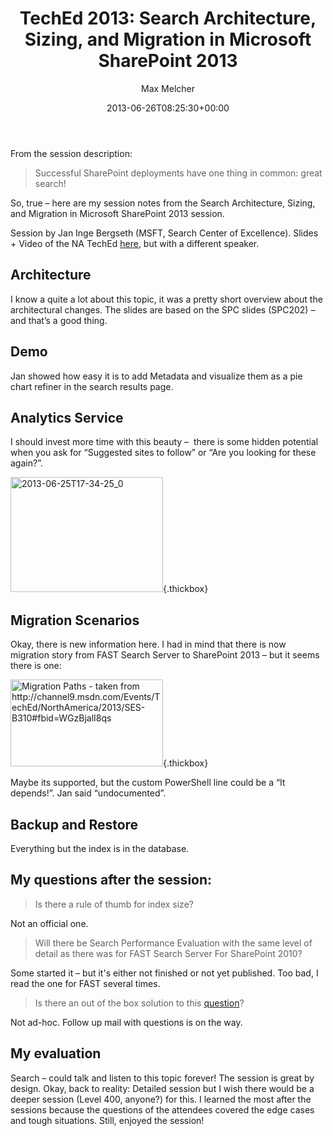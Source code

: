 ﻿---
title: 'TechEd 2013: Search Architecture, Sizing, and Migration in Microsoft SharePoint 2013'
author: Max Melcher
aliases:
   - "/post/2013-06-26-teched-2013-search-architecture-sizing-and-migration-in-microsoft-sharepoint-2013/"
2013: "06"
type: post
date: 2013-06-26T08:25:30+00:00
url: /2013/06/teched-2013-search-architecture-sizing-and-migration-in-microsoft-sharepoint-2013/
yourls_shorturl:
  - http://melcher.it/s/T
categories:
  - Search
  - SharePoint 2013
  - TechEd

---
From the session description:

> Successful SharePoint deployments have one thing in common: great search!

So, true – here are my session notes from the Search Architecture, Sizing, and Migration in Microsoft SharePoint 2013 session.

<!--more-->

Session by Jan Inge Bergseth (MSFT, Search Center of Excellence). Slides + Video of the NA TechEd <a href="http://channel9.msdn.com/Events/TechEd/NorthAmerica/2013/SES-B310#fbid=WGzBjalI8qs" target="_blank">here</a>, but with a different speaker.

## Architecture

I know a quite a lot about this topic, it was a pretty short overview about the architectural changes. The slides are based on the SPC slides (SPC202) – and that’s a good thing.

## Demo

Jan showed how easy it is to add Metadata and visualize them as a pie chart refiner in the search results page.

## Analytics Service

I should invest more time with this beauty –  there is some hidden potential when you ask for “Suggested sites to follow” or “Are you looking for these again?”.

[<img style="background-image: none; padding-top: 0px; padding-left: 0px; display: inline; padding-right: 0px; border: 0px;" title="2013-06-25T17-34-25_0" alt="2013-06-25T17-34-25_0" src="http://melcher.it/wp-content/uploads/2013-06-25T17-34-25_0_thumb.jpg" width="244" height="184" border="0" />][1]{.thickbox}

## Migration Scenarios

Okay, there is new information here. I had in mind that there is now migration story from FAST Search Server to SharePoint 2013 – but it seems there is one:

[<img style="background-image: none; padding-top: 0px; padding-left: 0px; display: inline; padding-right: 0px; border: 0px;" title="Migration Scenarios for SharePoint Search" alt="Migration Paths - taken from http://channel9.msdn.com/Events/TechEd/NorthAmerica/2013/SES-B310#fbid=WGzBjalI8qs" src="http://melcher.it/wp-content/uploads/image_thumb16.png" width="244" height="139" border="0" />][2]{.thickbox}

Maybe its supported, but the custom PowerShell line could be a “It depends!”. Jan said “undocumented”.

## Backup and Restore

Everything but the index is in the database.

## My questions after the session:

> Is there a rule of thumb for index size?

Not an official one.

> Will there be Search Performance Evaluation with the same level of detail as there was for FAST Search Server For SharePoint 2010?

Some started it – but it's either not finished or not yet published. Too bad, I read the one for FAST several times.

> Is there an out of the box solution to this <a href="http://sharepoint.stackexchange.com/questions/71116/aam-with-searchcentre-on-its-own-web-app" target="_blank">question</a>?

Not ad-hoc. Follow up mail with questions is on the way.

## My evaluation

Search – could talk and listen to this topic forever! The session is great by design. Okay, back to reality: Detailed session but I wish there would be a deeper session (Level 400, anyone?) for this. I learned the most after the sessions because the questions of the attendees covered the edge cases and tough situations. Still, enjoyed the session!

 [1]: http://melcher.it/wp-content/uploads/2013-06-25T17-34-25_0.jpg
 [2]: http://melcher.it/wp-content/uploads/image16.png
